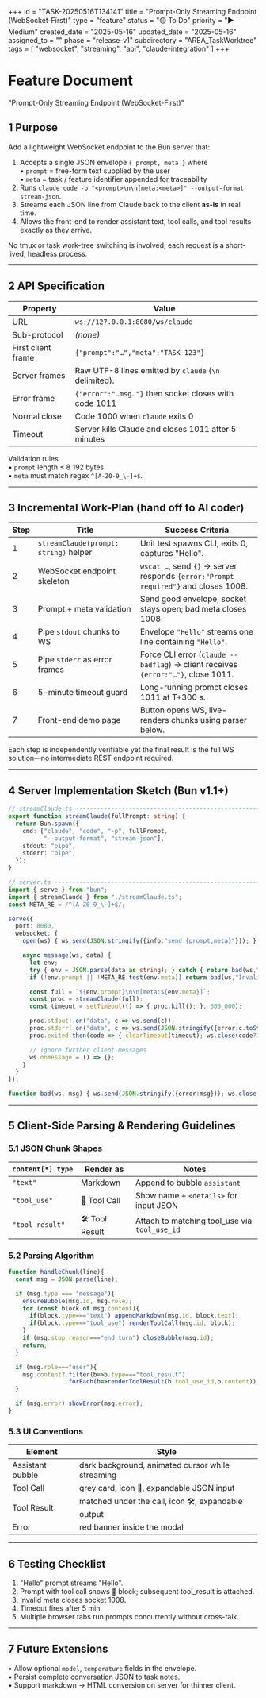 +++
id = "TASK-20250516T134141"
title = "Prompt-Only Streaming Endpoint (WebSocket-First)"
type = "feature"
status = "🟡 To Do"
priority = "▶️ Medium"
created_date = "2025-05-16"
updated_date = "2025-05-16"
assigned_to = ""
phase = "release-v1"
subdirectory = "AREA_TaskWorktree"
tags = [ "websocket", "streaming", "api", "claude-integration" ]
+++

# Feature Document  
"Prompt-Only Streaming Endpoint (WebSocket-First)"

## 1 Purpose  
Add a lightweight WebSocket endpoint to the Bun server that:

1. Accepts a single JSON envelope `{ prompt, meta }` where  
   • `prompt` = free-form text supplied by the user  
   • `meta`   = task / feature identifier appended for traceability  
2. Runs `claude code -p "<prompt>\n\n[meta:<meta>]" --output-format stream-json`.  
3. Streams each JSON line from Claude back to the client **as-is** in real time.  
4. Allows the front-end to render assistant text, tool calls, and tool results
   exactly as they arrive.  

No tmux or task work-tree switching is involved; each request is a short-lived,
headless process.

---

## 2 API Specification  

| Property | Value |
|---|---|
| URL         | `ws://127.0.0.1:8080/ws/claude` |
| Sub-protocol | *(none)* |
| First client frame | `{"prompt":"…","meta":"TASK-123"}` |
| Server frames | Raw UTF-8 lines emitted by `claude` (`\n` delimited). |
| Error frame | `{"error":"…msg…"}` then socket closes with code 1011 |
| Normal close | Code 1000 when `claude` exits 0 |
| Timeout     | Server kills Claude and closes 1011 after 5 minutes |

Validation rules  
• `prompt` length ≤ 8 192 bytes.  
• `meta` must match regex `^[A-Z0-9_\-]+$`.

---

## 3 Incremental Work-Plan (hand off to AI coder)

| Step | Title | Success Criteria |
|---|---|---|
| 1 | `streamClaude(prompt: string)` helper | Unit test spawns CLI, exits 0, captures "Hello". |
| 2 | WebSocket endpoint skeleton | `wscat …`, send `{}` → server responds `{error:"Prompt required"}` and closes 1008. |
| 3 | Prompt + meta validation | Send good envelope, socket stays open; bad meta closes 1008. |
| 4 | Pipe `stdout` chunks to WS | Envelope `"Hello"` streams one line containing `"Hello"`. |
| 5 | Pipe `stderr` as error frames | Force CLI error (`claude --badflag`) → client receives `{error:"…"}`, close 1011. |
| 6 | 5-minute timeout guard | Long-running prompt closes 1011 at T+300 s. |
| 7 | Front-end demo page | Button opens WS, live-renders chunks using parser below. |

Each step is independently verifiable yet the final result is the full WS solution—no intermediate REST endpoint required.

---

## 4 Server Implementation Sketch (Bun v1.1+)

```ts
// streamClaude.ts -------------------------------------------------------
export function streamClaude(fullPrompt: string) {
  return Bun.spawn({
    cmd: ["claude", "code", "-p", fullPrompt,
          "--output-format", "stream-json"],
    stdout: "pipe",
    stderr: "pipe",
  });
}

// server.ts -------------------------------------------------------------
import { serve } from "bun";
import { streamClaude } from "./streamClaude.ts";
const META_RE = /^[A-Z0-9_\-]+$/;

serve({
  port: 8080,
  websocket: {
    open(ws) { ws.send(JSON.stringify({info:"send {prompt,meta}"})); },

    async message(ws, data) {
      let env;
      try { env = JSON.parse(data as string); } catch { return bad(ws,"Bad JSON"); }
      if (!env.prompt || !META_RE.test(env.meta)) return bad(ws,"Invalid prompt/meta");

      const full = `${env.prompt}\n\n[meta:${env.meta}]`;
      const proc = streamClaude(full);
      const timeout = setTimeout(() => { proc.kill(); }, 300_000);

      proc.stdout!.on("data", c => ws.send(c));
      proc.stderr!.on("data", c => ws.send(JSON.stringify({error:c.toString()})));
      proc.exited.then(code => { clearTimeout(timeout); ws.close(code?1011:1000); });

      // Ignore further client messages
      ws.onmessage = () => {};
    }
  }
});

function bad(ws, msg) { ws.send(JSON.stringify({error:msg})); ws.close(1008); }
```

---

## 5 Client-Side Parsing & Rendering Guidelines  

### 5.1 JSON Chunk Shapes  

| `content[*].type` | Render as | Notes |
|---|---|---|
| `"text"`        | Markdown | Append to bubble `assistant` |
| `"tool_use"`    | 📡 Tool Call | Show name + `<details>` for input JSON |
| `"tool_result"` | 🛠️ Tool Result | Attach to matching tool_use via `tool_use_id` |

### 5.2 Parsing Algorithm  

```ts
function handleChunk(line){
  const msg = JSON.parse(line);

  if (msg.type === "message"){
    ensureBubble(msg.id, msg.role);
    for (const block of msg.content){
      if(block.type==="text") appendMarkdown(msg.id, block.text);
      if(block.type==="tool_use") renderToolCall(msg.id, block);
    }
    if (msg.stop_reason==="end_turn") closeBubble(msg.id);
    return;
  }

  if (msg.role==="user"){
    msg.content?.filter(b=>b.type==="tool_result")
                .forEach(b=>renderToolResult(b.tool_use_id,b.content));
  }

  if (msg.error) showError(msg.error);
}
```

### 5.3 UI Conventions  

| Element | Style |
|---|---|
| Assistant bubble | dark background, animated cursor while streaming |
| Tool Call | grey card, icon 📡, expandable JSON input |
| Tool Result | matched under the call, icon 🛠️, expandable output |
| Error | red banner inside the modal |

---

## 6 Testing Checklist  

1. "Hello" prompt streams "Hello".  
2. Prompt with tool call shows 📡 block; subsequent tool_result is attached.  
3. Invalid meta closes socket 1008.  
4. Timeout fires after 5 min.  
5. Multiple browser tabs run prompts concurrently without cross-talk.

---

## 7 Future Extensions  

• Allow optional `model`, `temperature` fields in the envelope.  
• Persist complete conversation JSON to task notes.  
• Support markdown → HTML conversion on server for thinner client.
